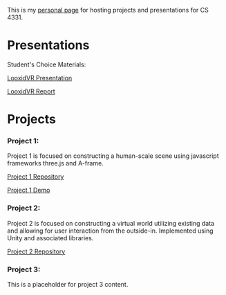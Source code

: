 This is my [personal page](https://defritz.github.io/VirtualRealityProjects/) for hosting projects and presentations for CS 4331.

# Presentations

Student's Choice Materials:

[LooxidVR Presentation](http://slides.com/defritz/looxidvr)

[LooxidVR Report](https://docs.google.com/document/d/15F6ZcYDMS7KjwbVSC__XDGJRfIWCVWCtFGpTO4WQplI/edit?usp=sharing)


# Projects

### Project 1:
Project 1 is focused on constructing a human-scale scene using javascript frameworks three.js and A-frame.

[Project 1 Repository](https://github.com/joyellealina/DreamHomeVR)

[Project 1 Demo](https://joyellealina.github.io/DreamHomeVR/Project1/index.html)

### Project 2:
Project 2 is focused on constructing a virtual world utilizing existing data and allowing for user interaction from the outside-in. Implemented using Unity and associated libraries.

[Project 2 Repository](https://github.com/joyellealina/VRWatershedGame)

### Project 3:
This is a placeholder for project 3 content.
